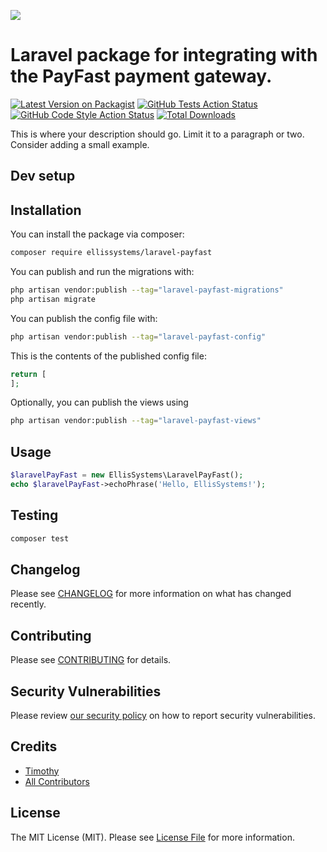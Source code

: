 
[<img src="https://github-ads.s3.eu-central-1.amazonaws.com/support-ukraine.svg?t=1" />](https://supportukrainenow.org)

# Laravel package for integrating with the PayFast payment gateway.

[![Latest Version on Packagist](https://img.shields.io/packagist/v/ellissystems/laravel-payfast.svg?style=flat-square)](https://packagist.org/packages/ellissystems/laravel-payfast)
[![GitHub Tests Action Status](https://img.shields.io/github/workflow/status/ellissystems/laravel-payfast/run-tests?label=tests)](https://github.com/ellissystems/laravel-payfast/actions?query=workflow%3Arun-tests+branch%3Amain)
[![GitHub Code Style Action Status](https://img.shields.io/github/workflow/status/ellissystems/laravel-payfast/Check%20&%20fix%20styling?label=code%20style)](https://github.com/ellissystems/laravel-payfast/actions?query=workflow%3A"Check+%26+fix+styling"+branch%3Amain)
[![Total Downloads](https://img.shields.io/packagist/dt/ellissystems/laravel-payfast.svg?style=flat-square)](https://packagist.org/packages/ellissystems/laravel-payfast)

This is where your description should go. Limit it to a paragraph or two. Consider adding a small example.

## Dev setup




## Installation

You can install the package via composer:

```bash
composer require ellissystems/laravel-payfast
```

You can publish and run the migrations with:

```bash
php artisan vendor:publish --tag="laravel-payfast-migrations"
php artisan migrate
```

You can publish the config file with:

```bash
php artisan vendor:publish --tag="laravel-payfast-config"
```

This is the contents of the published config file:

```php
return [
];
```

Optionally, you can publish the views using

```bash
php artisan vendor:publish --tag="laravel-payfast-views"
```

## Usage

```php
$laravelPayFast = new EllisSystems\LaravelPayFast();
echo $laravelPayFast->echoPhrase('Hello, EllisSystems!');
```

## Testing

```bash
composer test
```

## Changelog

Please see [CHANGELOG](CHANGELOG.md) for more information on what has changed recently.

## Contributing

Please see [CONTRIBUTING](https://github.com/spatie/.github/blob/main/CONTRIBUTING.md) for details.

## Security Vulnerabilities

Please review [our security policy](../../security/policy) on how to report security vulnerabilities.

## Credits

- [Timothy](https://github.com/FantaGraape)
- [All Contributors](../../contributors)

## License

The MIT License (MIT). Please see [License File](LICENSE.md) for more information.
